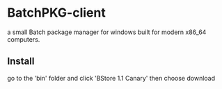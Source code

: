# BatchPKG-client
a small Batch package manager for windows built for modern x86_64 computers.
## Install
go to the 'bin' folder and click 'BStore 1.1 Canary' then choose download
